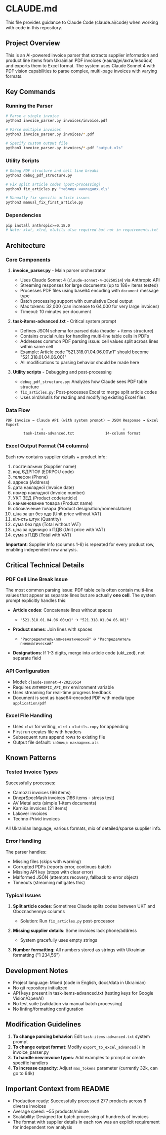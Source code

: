 # CLAUDE.md

This file provides guidance to Claude Code (claude.ai/code) when working with code in this repository.

## Project Overview

This is an AI-powered invoice parser that extracts supplier information and product line items from Ukrainian PDF invoices (накладні/акти/інвойси) and exports them to Excel format. The system uses Claude Sonnet 4 with PDF vision capabilities to parse complex, multi-page invoices with varying formats.

## Key Commands

### Running the Parser

```bash
# Parse a single invoice
python3 invoice_parser.py invoices/invoice.pdf

# Parse multiple invoices
python3 invoice_parser.py invoices/*.pdf

# Specify custom output file
python3 invoice_parser.py invoices/*.pdf "output.xls"
```

### Utility Scripts

```bash
# Debug PDF structure and cell line breaks
python3 debug_pdf_structure.py

# Fix split article codes (post-processing)
python3 fix_articles.py "таблиця накладних.xls"

# Manually fix specific article issues
python3 manual_fix_first_article.py
```

### Dependencies

```bash
pip install anthropic>=0.18.0
# Note: xlwt, xlrd, xlutils also required but not in requirements.txt
```

## Architecture

### Core Components

1. **invoice_parser.py** - Main parser orchestrator
   - Uses Claude Sonnet 4 (`claude-sonnet-4-20250514`) via Anthropic API
   - Streaming responses for large documents (up to 186+ items tested)
   - Processes PDF files using base64 encoding with `document` message type
   - Batch processing support with cumulative Excel output
   - Max tokens: 32,000 (can increase to 64,000 for very large invoices)
   - Timeout: 10 minutes per document

2. **task-items-advanced.txt** - Critical system prompt
   - Defines JSON schema for parsed data (header + items structure)
   - Contains crucial rules for handling multi-line table cells in PDFs
   - Addresses common PDF parsing issue: cell values split across lines within same cell
   - Example: Article code "521.318.01.04.06.00\n1" should become "521.318.01.04.06.001"
   - All modifications to parsing behavior should be made here

3. **Utility scripts** - Debugging and post-processing
   - `debug_pdf_structure.py`: Analyzes how Claude sees PDF table structure
   - `fix_articles.py`: Post-processes Excel to merge split article codes
   - Uses xlrd/xlutils for reading and modifying existing Excel files

### Data Flow

```
PDF Invoice → Claude API (with system prompt) → JSON Response → Excel Export
                ↓                                    ↓
        task-items-advanced.txt              14-column format
```

### Excel Output Format (14 columns)

Each row contains supplier details + product info:

1. постачальник (Supplier name)
2. код ЄДРПОУ (EDRPOU code)
3. телефон (Phone)
4. адреса (Address)
5. дата накладної (Invoice date)
6. номер накладної (Invoice number)
7. УКТ ЗЕД (Product code/article)
8. наименование товара (Product name)
9. обозначение товара (Product designation/nomenclature)
10. ціна за шт без пдв (Unit price without VAT)
11. кіл-сть штук (Quantity)
12. сума без пдв (Total without VAT)
13. ціна за одиницю з ПДВ (Unit price with VAT)
14. сума з ПДВ (Total with VAT)

**Important**: Supplier info (columns 1-6) is repeated for every product row, enabling independent row analysis.

## Critical Technical Details

### PDF Cell Line Break Issue

The most common parsing issue: PDF table cells often contain multi-line values that appear as separate lines but are actually **one cell**. The system prompt explicitly handles this:

- **Article codes**: Concatenate lines without spaces
  - `"521.318.01.04.06.00\n1"` → `"521.318.01.04.06.001"`

- **Product names**: Join lines with spaces
  - `"Распределитель\nпневматический"` → `"Распределитель пневматический"`

- **Designations**: If 1-3 digits, merge into article code (ukt_zed), not separate field

### API Configuration

- Model: `claude-sonnet-4-20250514`
- Requires `ANTHROPIC_API_KEY` environment variable
- Uses streaming for real-time progress feedback
- Document is sent as base64-encoded PDF with media type `application/pdf`

### Excel File Handling

- Uses `xlwt` for writing, `xlrd` + `xlutils.copy` for appending
- First run creates file with headers
- Subsequent runs append rows to existing file
- Output file default: `таблиця накладних.xls`

## Known Patterns

### Tested Invoice Types

Successfully processes:
- Camozzi invoices (66 items)
- DneprSpecMash invoices (186 items - stress test)
- AV Metal acts (simple 1-item documents)
- Karnika invoices (21 items)
- Lakover invoices
- Techno-Privid invoices

All Ukrainian language, various formats, mix of detailed/sparse supplier info.

### Error Handling

The parser handles:
- Missing files (skips with warning)
- Corrupted PDFs (reports error, continues batch)
- Missing API key (stops with clear error)
- Malformed JSON (attempts recovery, fallback to error object)
- Timeouts (streaming mitigates this)

### Typical Issues

1. **Split article codes**: Sometimes Claude splits codes between UKT and Oboznachennya columns
   - Solution: Run `fix_articles.py` post-processor

2. **Missing supplier details**: Some invoices lack phone/address
   - System gracefully uses empty strings

3. **Number formatting**: All numbers stored as strings with Ukrainian formatting ("1 234,56")

## Development Notes

- Project language: Mixed (code in English, docs/data in Ukrainian)
- No git repository initialized
- API keys present in task-items-advanced.txt (testing keys for Google Vision/OpenAI)
- No test suite (validation via manual batch processing)
- No linting/formatting configuration

## Modification Guidelines

1. **To change parsing behavior**: Edit `task-items-advanced.txt` system prompt
2. **To change output format**: Modify `export_to_excel_advanced()` in invoice_parser.py
3. **To handle new invoice types**: Add examples to prompt or create specific handlers
4. **To increase capacity**: Adjust `max_tokens` parameter (currently 32k, can go to 64k)

## Important Context from README

- Production ready: Successfully processed 277 products across 6 diverse invoices
- Average speed: ~55 products/minute
- Scalability: Designed for batch processing of hundreds of invoices
- The format with supplier details in each row was an explicit requirement for independent row analysis
